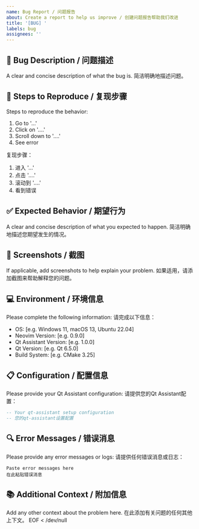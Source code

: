 ```yaml
---
name: Bug Report / 问题报告
about: Create a report to help us improve / 创建问题报告帮助我们改进
title: '[BUG] '
labels: bug
assignees: ''
---
```


## 🐛 Bug Description / 问题描述
A clear and concise description of what the bug is.
简洁明确地描述问题。

## 🔄 Steps to Reproduce / 复现步骤
Steps to reproduce the behavior:
1. Go to '...'
2. Click on '....'
3. Scroll down to '....'
4. See error

复现步骤：
1. 进入 '...'
2. 点击 '....'
3. 滚动到 '....'
4. 看到错误

## ✅ Expected Behavior / 期望行为
A clear and concise description of what you expected to happen.
简洁明确地描述您期望发生的情况。

## 📸 Screenshots / 截图
If applicable, add screenshots to help explain your problem.
如果适用，请添加截图来帮助解释您的问题。

## 💻 Environment / 环境信息
Please complete the following information:
请完成以下信息：

- OS: [e.g. Windows 11, macOS 13, Ubuntu 22.04]
- Neovim Version: [e.g. 0.9.0]
- Qt Assistant Version: [e.g. 1.0.0]
- Qt Version: [e.g. Qt 6.5.0]
- Build System: [e.g. CMake 3.25]

## 📋 Configuration / 配置信息
Please provide your Qt Assistant configuration:
请提供您的Qt Assistant配置：

```lua
-- Your qt-assistant setup configuration
-- 您的qt-assistant设置配置
```

## 🔍 Error Messages / 错误消息
Please provide any error messages or logs:
请提供任何错误消息或日志：

```
Paste error messages here
在此粘贴错误消息
```

## 📚 Additional Context / 附加信息
Add any other context about the problem here.
在此添加有关问题的任何其他上下文。
EOF < /dev/null